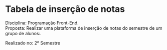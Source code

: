 # Tabela de inserção de notas
Disciplina: Programação Front-End.<br>
Proposta: Realizar uma plataforma de inserção de notas do semestre de um grupo de alunos:.<br>

Realizado no: 2º Semestre
